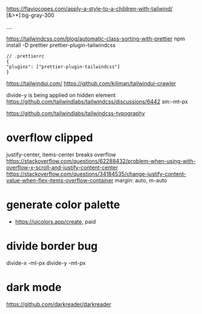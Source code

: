 https://flaviocopes.com/apply-a-style-to-a-children-with-tailwind/
[&>*]:bg-gray-300

<div class="[&>*]:bg-gray-300">....</div>

https://tailwindcss.com/blog/automatic-class-sorting-with-prettier
npm install -D prettier prettier-plugin-tailwindcss

```
// .prettierrc
{
"plugins": ["prettier-plugin-tailwindcss"]
}
```

https://tailwindui.com/
https://github.com/kiliman/tailwindui-crawler

divide-y is being applied on hidden element
https://github.com/tailwindlabs/tailwindcss/discussions/6442
sm:-mt-px

https://github.com/tailwindlabs/tailwindcss-typography

# overflow clipped
justify-center, items-center breaks overflow
https://stackoverflow.com/questions/62288432/problem-when-using-with-overflow-x-scroll-and-justify-content-center
https://stackoverflow.com/questions/34184535/change-justify-content-value-when-flex-items-overflow-container
margin: auto, m-auto

# generate color palette

- https://uicolors.app/create, paid

# divide border bug
divide-x -ml-px
divide-y -mt-px

# dark mode
https://github.com/darkreader/darkreader